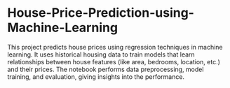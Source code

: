 # House-Price-Prediction-using-Machine-Learning
This project predicts house prices using regression techniques in machine learning. It uses historical housing data to train models that learn relationships between house features (like area, bedrooms, location, etc.) and their prices. The notebook performs data preprocessing, model training, and evaluation, giving insights into the performance.
